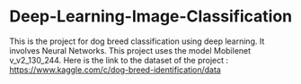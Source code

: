 # Deep-Learning-Image-Classification
This is the project for dog breed classification using deep learning. It involves Neural Networks. This project uses the model Mobilenet v_v2_130_244.
Here is the link to the dataset of the project : https://www.kaggle.com/c/dog-breed-identification/data
